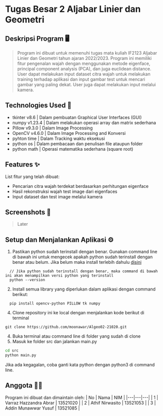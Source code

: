 # Tugas Besar 2 Aljabar Linier dan Geometri
## Deskripsi Program 🖥️
> Program ini dibuat untuk memenuhi tugas mata kuliah IF2123 Aljabar Linier dan Geometri tahun ajaran 2022/2023. Program ini 
> memiliki fitur pengenalan wajah dengan menggunakan metode eigenface, principal component analysis (PCA), dan juga euclidean distance.
> User dapat melakukan input dataset citra wajah untuk melakukan training terhadap aplikasi dan input gambar test untuk mencari gambar yang
> paling dekat. User juga dapat melakukan input melalui kamera.

## Technologies Used 🚀
- tkinter v8.6    | Dalam pembuatan Graphical User Interfaces (GUI)
- numpy v1.23.4   | Dalam melakukan operasi array dan matrix sederhana
- Pillow v9.3.0   | Dalam Image Processing
- OpenCV v4.6.0   | Dalam Image Processing and Konversi
- pyhton time     | Dalam Tracking waktu eksekusi
- python os       | Dalam pembacaan dan penulisan file ataupun folder
- python math     | Operasi matematika sederhana (square root)

## Features ✨
List fitur yang telah dibuat:
- Pencarian citra wajah terdekat berdasarkan perhitungan eigenface
- Hasil rekonstruksi wajah test image dari eigenfaces
- Input dataset dan test image melalui kamera

## Screenshots 📸
> Later

## Setup dan Menjalankan Aplikasi ⚙️
1. Pastikan python sudah terinstall dengan benar. Gunakan command line di bawah ini untuk mengecek apakah python sudah terinstall dengan benar atau belum. 
Jika belum maka install terlebih dahulu [disini](https://www.python.org/)
  ```
    // Jika python sudah terinstall dengan benar, maka command di bawah ini akan menampilkan versi python yang terinstall
    python --version
  ```
 2. Install semua library yang diperlukan dalam aplikasi dengan command berikut:
  ```
    pip install opencv-python PILLOW tk numpy
  ``` 
 4. Clone repository ini ke local dengan menjalankan kode berikut di terminal
  ```github
  git clone https://github.com/moonawar/Algeo02-21020.git
  ```
 4. Buka terminal atau command line di folder yang sudah di clone
 5. Masuk ke folder src dan jalankan main.py
  ```cmd
  cd src
  python main.py
  ```
Jika ada kegagalan, coba ganti kata python dengan python3 di command line.

## Anggota 👨‍🎓
Program ini dibuat dan dimaintain oleh:
| No | Nama  | NIM  |
|---|---|---|
| 1 | Varraz Hazzandra Abrar  | 13521020  |
| 2 | Athif Nirwasito  | 13521053  |
| 3  | Addin Munawwar Yusuf  | 13521085  |
